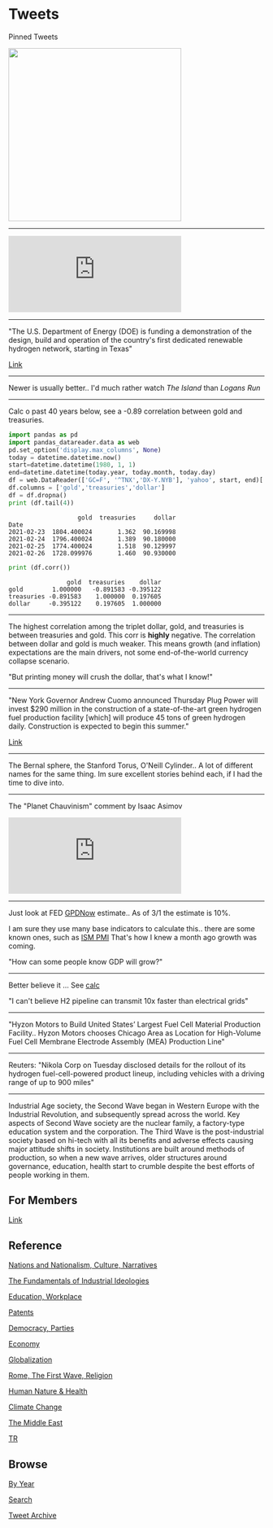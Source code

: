 # Tweets

Pinned Tweets

<img width="340" src="https://pbs.twimg.com/media/EvcqV3BWgAEvXtS?format=png&name=small"/>

---

<iframe width="340" src="https://www.youtube.com/embed/YNKehLXpLRI?start=214" frameborder="0" allow="accelerometer; autoplay; clipboard-write; encrypted-media; gyroscope; picture-in-picture" allowfullscreen></iframe>

---

"The U.S. Department of Energy (DOE) is funding a demonstration of the
design, build and operation of the country's first dedicated renewable
hydrogen network, starting in Texas"

[Link](https://www.forbes.com/sites/mitsubishiheavyindustries/2021/02/25/how-the-lone-star-state-is-building-a-green-hydrogen-future/amp/?sh=38354eae7e8a)

---

Newer is usually better.. I'd much rather watch *The Island* than *Logans Run*

---

Calc o past 40 years below, see a -0.89 correlation between gold and
treasuries.

```python
import pandas as pd
import pandas_datareader.data as web
pd.set_option('display.max_columns', None)
today = datetime.datetime.now()
start=datetime.datetime(1980, 1, 1)
end=datetime.datetime(today.year, today.month, today.day)
df = web.DataReader(['GC=F', '^TNX','DX-Y.NYB'], 'yahoo', start, end)['Adj Close']
df.columns = ['gold','treasuries','dollar']
df = df.dropna()
print (df.tail(4))
```

```text
                   gold  treasuries     dollar
Date                                          
2021-02-23  1804.400024       1.362  90.169998
2021-02-24  1796.400024       1.389  90.180000
2021-02-25  1774.400024       1.518  90.129997
2021-02-26  1728.099976       1.460  90.930000
```

```python
print (df.corr())
```

```text
                gold  treasuries    dollar
gold        1.000000   -0.891583 -0.395122
treasuries -0.891583    1.000000  0.197605
dollar     -0.395122    0.197605  1.000000
```

---

The highest correlation among the triplet dollar, gold, and treasuries
is between treasuries and gold. This corr is **highly** negative. The
correlation between dollar and gold is much weaker. This means growth
(and inflation) expectations are the main drivers, not some
end-of-the-world currency collapse scenario.

"But printing money will crush the dollar, that's what I know!"

---

"New York Governor Andrew Cuomo announced Thursday Plug Power will
invest $290 million in the construction of a state-of-the-art green
hydrogen fuel production facility [which] will produce 45 tons of
green hydrogen daily. Construction is expected to begin this summer."

[Link](https://www.wkbw.com/news/local-news/green-hydrogen-fuel-production-facility-to-bring-68-jobs-to-genesee-county)

---

The Bernal sphere, the Stanford Torus, O'Neill Cylinder.. A lot of
different names for the same thing. Im sure excellent stories behind
each, if I had the time to dive into.

---

The "Planet Chauvinism" comment by Isaac Asimov 

<iframe width="340" src="https://www.youtube.com/embed/GQ98hGUe6FM?start=1078&end=1118" frameborder="0" allow="accelerometer; autoplay; clipboard-write; encrypted-media; gyroscope; picture-in-picture" allowfullscreen></iframe>

---

Just look at FED [GPDNow](https://www.frbatlanta.org/cqer/research/gdpnow) estimate..
As of 3/1 the estimate is 10%.

I am sure they use many base indicators to calculate this.. there are
some known ones, such as [ISM PMI](2019/05/stats.md#pmi) 
That's how I knew a month ago growth was coming.

"How can some people know GDP will grow?"

---

Better believe it ... See [calc](2019/03/wirespipes.md#10calc)

"I can't believe H2 pipeline can transmit 10x faster than electrical grids"

---

"Hyzon Motors to Build United States’ Largest Fuel Cell Material
Production Facility.. Hyzon Motors chooses Chicago Area as Location
for High-Volume Fuel Cell Membrane Electrode Assembly (MEA) Production
Line"

---

Reuters: "Nikola Corp on Tuesday disclosed details for the rollout of
its hydrogen fuel-cell-powered product lineup, including vehicles with
a driving range of up to 900 miles"

---

Industrial Age society, the Second Wave began in Western Europe with
the Industrial Revolution, and subsequently spread across the
world. Key aspects of Second Wave society are the nuclear family, a
factory-type education system and the corporation. The Third Wave is
the post-industrial society based on hi-tech with all its benefits and
adverse effects causing major attitude shifts in society. Institutions
are built around methods of production, so when a new wave arrives,
older structures around governance, education, health start to crumble
despite the best efforts of people working in them.

## For Members

[Link](https://thirdwave-members.herokuapp.com)

## Reference

[Nations and Nationalism, Culture, Narratives](/2013/02/nations-and-nationalism.md)

[The Fundamentals of Industrial Ideologies](/2011/04/fundamentals-of-industrial-ideologies.md)

[Education, Workplace](2017/09/education-workplace.md)

[Patents](/2018/09/patents.md)

[Democracy, Parties](/2016/11/democracy.md)

[Economy](/2018/05/economy.md)

[Globalization](/2018/09/globalization.md)

[Rome, The First Wave, Religion](/2017/12/rome.md)

[Human Nature & Health](/2020/07/human-nature.md)

[Climate Change](/2018/12/climate.md)

[The Middle East](/2019/07/middleeast.md)

[TR](../tr)

## Browse

[By Year](years.md)

[Search](search.html)

[Tweet Archive](/tweets/README.md)


